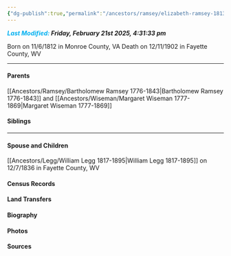```yaml
---
{"dg-publish":true,"permalink":"/ancestors/ramsey/elizabeth-ramsey-1813-1902/","tags":["Elizabeth-Ramsey"]}
---
```


***<font color="#00b0f0">Last Modified:</font> Friday, February 21st 2025, 4:31:33 pm***

Born on  11/6/1812 in Monroe County, VA
Death on 12/11/1902 in Fayette County, WV

---
#### Parents

[[Ancestors/Ramsey/Bartholomew Ramsey 1776-1843\|Bartholomew Ramsey 1776-1843]] and [[Ancestors/Wiseman/Margaret Wiseman 1777-1869\|Margaret Wiseman 1777-1869]]
#### Siblings
<!-- Link to sibling -->

---
#### Spouse and Children
[[Ancestors/Legg/William Legg 1817-1895\|William Legg 1817-1895]] on 12/7/1836 in Fayette County, WV
<!-- Link to child -->

#### Census Records

#### Land Transfers

#### Biography

#### Photos

#### Sources

